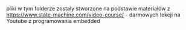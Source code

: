 pliki w tym folderze zostały stworzone na podstawie materiałów z https://www.state-machine.com/video-course/ - darmowych lekcji na Youtube z programowania embedded